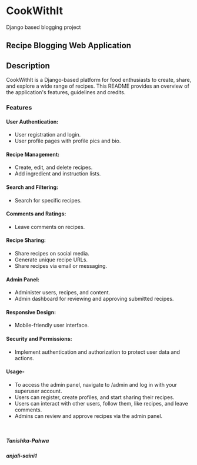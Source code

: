 # CookWithIt
Django based blogging project

## Recipe Blogging Web Application
## Description

CookWithIt is a Django-based platform for food enthusiasts to create, share, and explore a wide range of recipes. This README provides an overview of the application's features, guidelines and credits.

### Features

#### User Authentication:
* User registration and login.
* User profile pages with profile pics and bio.

#### Recipe Management:
* Create, edit, and delete recipes.
* Add ingredient and instruction lists.

#### Search and Filtering:
* Search for specific recipes.

#### Comments and Ratings:
* Leave comments on recipes.

#### Recipe Sharing:
* Share recipes on social media.
* Generate unique recipe URLs.
* Share recipes via email or messaging.

#### Admin Panel:
* Administer users, recipes, and content.
* Admin dashboard for reviewing and approving submitted recipes.

#### Responsive Design:
* Mobile-friendly user interface.

#### Security and Permissions:
* Implement authentication and authorization to protect user data and actions.

#### Usage-
+ To access the admin panel, navigate to /admin and log in with your superuser account.
+ Users can register, create profiles, and start sharing their recipes.
+ Users can interact with other users, follow them, like recipes, and leave comments.
+ Admins can review and approve recipes via the admin panel.

<br>

##### Tanishka-Pahwa
##### anjali-saini1
